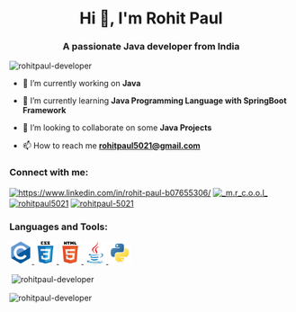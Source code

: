 <h1 align="center">Hi 👋, I'm Rohit Paul</h1>
<h3 align="center">A passionate Java developer from India</h3>

<p align="left"> <img src="https://komarev.com/ghpvc/?username=rohitpaul-developer&label=Profile%20views&color=0e75b6&style=flat" alt="rohitpaul-developer" /> </p>

- 🔭 I’m currently working on **Java**

- 🌱 I’m currently learning **Java Programming Language with SpringBoot Framework**

- 👯 I’m looking to collaborate on some **Java Projects**

- 📫 How to reach me **rohitpaul5021@gmail.com**

<h3 align="left">Connect with me:</h3>
<p align="left">
<a href="https://linkedin.com/in/https://www.linkedin.com/in/rohit-paul-b07655306/" target="blank"><img align="center" src="https://raw.githubusercontent.com/rahuldkjain/github-profile-readme-generator/master/src/images/icons/Social/linked-in-alt.svg" alt="https://www.linkedin.com/in/rohit-paul-b07655306/" height="30" width="40" /></a>
<a href="https://instagram.com/_m.r_c.o.o.l_" target="blank"><img align="center" src="https://raw.githubusercontent.com/rahuldkjain/github-profile-readme-generator/master/src/images/icons/Social/instagram.svg" alt="_m.r_c.o.o.l_" height="30" width="40" /></a>
<a href="https://www.hackerrank.com/rohitpaul5021" target="blank"><img align="center" src="https://raw.githubusercontent.com/rahuldkjain/github-profile-readme-generator/master/src/images/icons/Social/hackerrank.svg" alt="rohitpaul5021" height="30" width="40" /></a>
<a href="https://www.leetcode.com/rohitpaul-5021" target="blank"><img align="center" src="https://raw.githubusercontent.com/rahuldkjain/github-profile-readme-generator/master/src/images/icons/Social/leet-code.svg" alt="rohitpaul-5021" height="30" width="40" /></a>
</p>

<h3 align="left">Languages and Tools:</h3>
<p align="left"> <a href="https://www.cprogramming.com/" target="_blank" rel="noreferrer"> <img src="https://raw.githubusercontent.com/devicons/devicon/master/icons/c/c-original.svg" alt="c" width="40" height="40"/> </a> <a href="https://www.w3schools.com/css/" target="_blank" rel="noreferrer"> <img src="https://raw.githubusercontent.com/devicons/devicon/master/icons/css3/css3-original-wordmark.svg" alt="css3" width="40" height="40"/> </a> <a href="https://www.w3.org/html/" target="_blank" rel="noreferrer"> <img src="https://raw.githubusercontent.com/devicons/devicon/master/icons/html5/html5-original-wordmark.svg" alt="html5" width="40" height="40"/> </a> <a href="https://www.java.com" target="_blank" rel="noreferrer"> <img src="https://raw.githubusercontent.com/devicons/devicon/master/icons/java/java-original.svg" alt="java" width="40" height="40"/> </a> <a href="https://www.python.org" target="_blank" rel="noreferrer"> <img src="https://raw.githubusercontent.com/devicons/devicon/master/icons/python/python-original.svg" alt="python" width="40" height="40"/> </a> </p>

<p>&nbsp;<img align="center" src="https://github-readme-stats.vercel.app/api?username=rohitpaul-developer&show_icons=true&locale=en" alt="rohitpaul-developer" /></p>

<p><img align="center" src="https://github-readme-streak-stats.herokuapp.com/?user=rohitpaul-developer&" alt="rohitpaul-developer" /></p>
